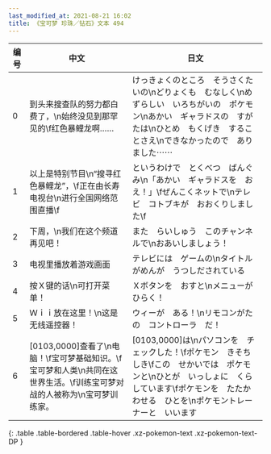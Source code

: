 ```yaml
---
last_modified_at: 2021-08-21 16:02
title: 《宝可梦 珍珠／钻石》文本 494
---
```

| 编号 | 中文 | 日文 |
| ---- | ---- | ---- |
| 0 | 到头来搜查队的努力都白费了，\n始终没见到那罕见的\f红色暴鲤龙啊…… | けっきょくのところ　そうさくたいの\nどりょくも　むなしく\nめずらしい　いろちがいの　ポケモン\nあかい　ギャラドスの　すがたは\nひとめ　もくげき　することさえ\nできなかったので　ありました⋯⋯ |
| 1 | 以上是特别节目\n“搜寻红色暴鲤龙”，\f正在由长寿电视台\n进行全国网络范围直播\f | というわけで　とくべつ　ばんぐみ\n「あかい　ギャラドスを　おえ！」\fぜんこくネットで\nテレビ　コトブキが　おおくりしました\f |
| 2 | 下周，\n我们在这个频道再见吧！ | また　らいしゅう　このチャンネルで\nおあいしましょう！ |
| 3 | 电视里播放着游戏画面 | テレビには　ゲームの\nタイトルがめんが　うつしだされている |
| 4 | 按Ｘ键的话\n可打开菜单！ | Ｘボタンを　おすと\nメニューが　ひらく！ |
| 5 | Ｗｉｉ放在这里！\n这是无线遥控器！ | ウィーが　ある！\nリモコンがたの　コントローラ　だ！ |
| 6 | [0103,0000]查看了\n电脑！\f宝可梦基础知识。\f宝可梦和人类\n共同在这世界生活。\f训练宝可梦对战的人被称为\n宝可梦训练家。 | [0103,0000]は\nパソコンを　チェックした！\fポケモン　きそちしき\fこの　せかいでは　ポケモンと\nひとが　いっしょに　くらしています\fポケモンを　たたかわせる　ひとを\nポケモントレーナーと　いいます |
{: .table .table-bordered .table-hover .xz-pokemon-text .xz-pokemon-text-DP }